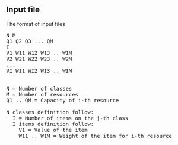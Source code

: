## Input file

The format of input files

<pre>
N M
Q1 Q2 Q3 ... QM
I
V1 W11 W12 W13 .. W1M
V2 W21 W22 W23 .. W2M
...
VI WI1 WI2 WI3 .. WIM


N = Number of classes 
M = Number of resources
Q1 .. QM = Capacity of i-th resource

N classes definition follow:
  I = Number of items on the j-th class
  I items definition follow:
    V1 = Value of the item
    W11 .. W1M = Weight of the item for i-th resource

</pre>
